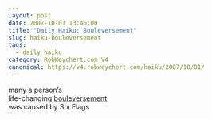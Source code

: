 ```yaml
---
layout: post
date: 2007-10-01 13:46:00
title: "Daily Haiku: Bouleversement"
slug: haiku-bouleversement
tags:
  - daily haiku
category: RobWeychert.com V4
canonical: https://v4.robweychert.com/haiku/2007/10/01/
---
```


many a person’s  
life-changing [bouleversement](http://dictionary.reference.com/wordoftheday/archive/2007/10/01.html)  
was caused by Six Flags